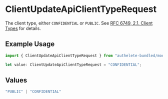 # ClientUpdateApiClientTypeRequest

The client type, either `CONFIDENTIAL` or `PUBLIC`. See [RFC 6749, 2.1. Client Types](https://datatracker.ietf.org/doc/html/rfc6749#section-2.1)
for details.


## Example Usage

```typescript
import { ClientUpdateApiClientTypeRequest } from "authelete-bundled/models/operations";

let value: ClientUpdateApiClientTypeRequest = "CONFIDENTIAL";
```

## Values

```typescript
"PUBLIC" | "CONFIDENTIAL"
```